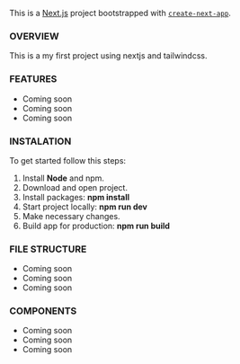 This is a [Next.js](https://nextjs.org/) project bootstrapped with [`create-next-app`](https://github.com/vercel/next.js/tree/canary/packages/create-next-app).

### OVERVIEW
This is a my first project using nextjs and tailwindcss.

### FEATURES
- Coming soon
- Coming soon
- Coming soon

### INSTALATION
To get started follow this steps:
1. Install **Node** and npm.
2. Download and open project.
3. Install packages: **npm install**
4. Start project locally: **npm run dev**
5. Make necessary changes.
6. Build app for production: **npm run build**

### FILE STRUCTURE
- Coming soon
- Coming soon
- Coming soon

### COMPONENTS
- Coming soon
- Coming soon
- Coming soon

